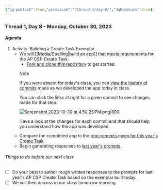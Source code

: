 ```yaml
---
{"dg-publish":true,"permalink":"/thread-1/day-8/","dgHomeLink":true}
---
```


### Thread 1, Day 8 - Monday, October 30, 2023
#### Agenda
1. Activity: Building a Create Task Exemplar
	- We will [[Media/Spelling\|build an app]] that meets requirements for the AP CSP Create Task.
		- [Fork and clone this repository](https://github.com/lcs-rgordon/Spelling) to get started.
		> [!NOTE]
		> If you were absent for today's class, you can [view the history of commits](https://github.com/russellgordon/Spelling/commits/main) made as we developed the app today in class.
		> 
		> You can click the links at right for a given commit to see changes made for that step:
		> 
		> ![Screenshot 2023-10-30 at 4.50.25 PM.png|600](/img/user/Media/Screenshot%202023-10-30%20at%204.50.25%E2%80%AFPM.png)
		> 
		> Have a look at the changes for each commit and that should help you understand how the app was developed.
	- Compare the completed app to the [requirements given for this year's Create Task](https://apcentral.collegeboard.org/media/pdf/ap-csp-student-task-directions.pdf).
	- Begin generating responses to [last year's prompts](https://drive.google.com/file/d/1YCKrDj-Ud4qD4EEZFk9MPuER5cS9_im0/view?usp=share_link).
###### Things to do before our next class
- [ ] Do your best to author rough written responses to the prompts for last year's AP CSP Create Task based on the exemplar built today.
- [ ] We will then discuss in our class tomorrow morning.